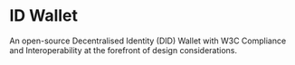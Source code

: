 # ID Wallet
An open-source Decentralised Identity (DID) Wallet with W3C Compliance and Interoperability at the forefront of design considerations. 
